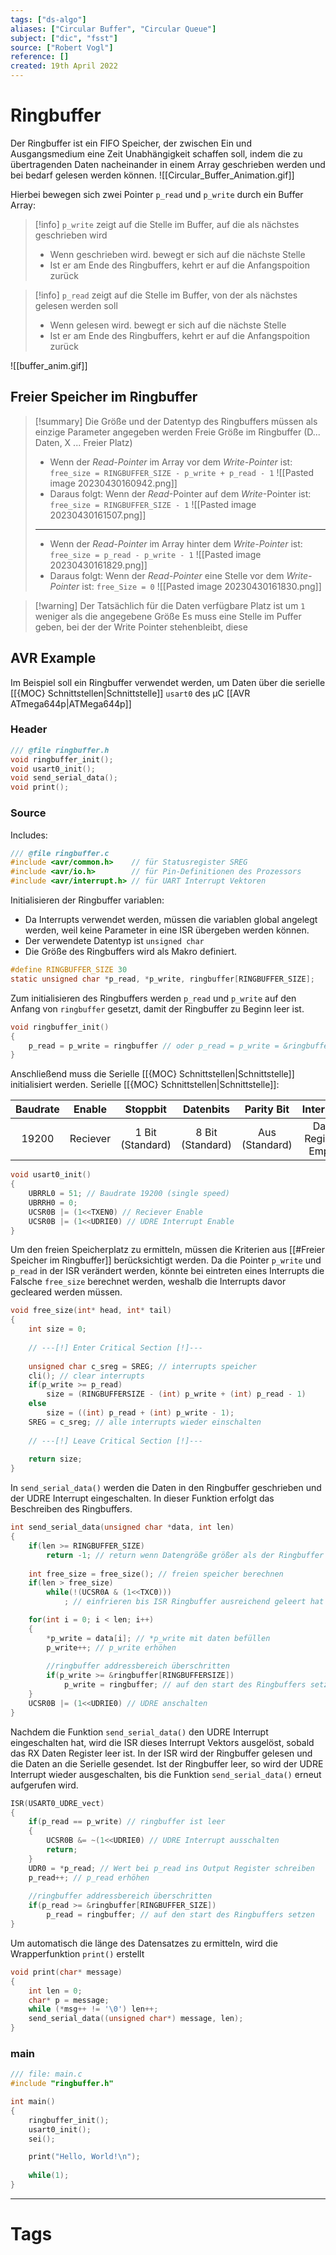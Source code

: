 ```yaml
---
tags: ["ds-algo"]
aliases: ["Circular Buffer", "Circular Queue"]
subject: ["dic", "fsst"]
source: ["Robert Vogl"]
reference: []
created: 19th April 2022
---
```


# Ringbuffer
Der Ringbuffer ist ein FIFO Speicher, der zwischen Ein und Ausgangsmedium eine Zeit Unabhängigkeit schaffen soll,
indem die zu übertragenden Daten nacheinander in einem Array geschrieben werden und bei bedarf gelesen werden können.
![[Circular_Buffer_Animation.gif]]

Hierbei bewegen sich zwei Pointer `p_read` und `p_write` durch ein Buffer Array:

> [!info] `p_write` zeigt auf die Stelle im Buffer, auf die als nächstes geschrieben wird
> - Wenn geschrieben wird. bewegt er sich auf die nächste Stelle
> - Ist er am Ende des Ringbuffers, kehrt er auf die Anfangspoition zurück

> [!info] `p_read` zeigt auf die Stelle im Buffer, von der als nächstes gelesen werden soll
> - Wenn gelesen wird. bewegt er sich auf die nächste Stelle
> - Ist er am Ende des Ringbuffers, kehrt er auf die Anfangspoition zurück


![[buffer_anim.gif]]

## Freier Speicher im Ringbuffer

> [!summary] Die Größe und der Datentyp des Ringbuffers müssen als einzige Parameter angegeben werden
> Freie Größe im Ringbuffer (D... Daten, X ... Freier Platz)
> - Wenn der *Read-Pointer* im Array vor dem *Write-Pointer* ist: `free_size = RINGBUFFER_SIZE - p_write + p_read - 1` 
> ![[Pasted image 20230430160942.png]]
> - Daraus folgt:  Wenn der *Read*-Pointer auf dem *Write*-Pointer ist: `free_size = RINGBUFFER_SIZE - 1`
> ![[Pasted image 20230430161507.png]]
> ---
> - Wenn der *Read-Pointer* im Array hinter dem *Write-Pointer* ist: `free_size = p_read - p_write - 1` 
> ![[Pasted image 20230430161829.png]]
> - Daraus folgt: Wenn der *Read-Pointer* eine Stelle vor dem *Write-Pointer* ist: `free_Size = 0` 
> ![[Pasted image 20230430161830.png]]

> [!warning] Der Tatsächlich für die Daten verfügbare Platz ist um `1` weniger als die angegebene Größe
> Es muss eine Stelle im Puffer geben, bei der der Write Pointer stehenbleibt, diese 

## AVR Example
Im Beispiel soll ein Ringbuffer verwendet werden, um Daten über die serielle [[{MOC} Schnittstellen|Schnittstelle]] `usart0` des µC [[AVR ATmega644p|ATMega644p]]
### Header
```c
/// @file ringbuffer.h
void ringbuffer_init();
void usart0_init();
void send_serial_data();
void print();
```
### Source
Includes:
```c
/// @file ringbuffer.c
#include <avr/common.h>    // für Statusregister SREG
#include <avr/io.h>        // für Pin-Definitionen des Prozessors
#include <avr/interrupt.h> // für UART Interrupt Vektoren
```
Initialisieren der Ringbuffer variablen:
- Da Interrupts verwendet werden, müssen die variablen global angelegt werden, weil keine Parameter in eine ISR übergeben werden können.
- Der verwendete Datentyp ist `unsigned char`
- Die Größe des Ringbuffers wird als Makro definiert.
```c
#define RINGBUFFER_SIZE 30
static unsigned char *p_read, *p_write, ringbuffer[RINGBUFFER_SIZE];
```
Zum initialisieren des Ringbuffers werden `p_read` und `p_write` auf den Anfang  von `ringbuffer` gesetzt, damit der Ringbuffer zu Beginn leer ist.
```c
void ringbuffer_init()
{
	p_read = p_write = ringbuffer // oder p_read = p_write = &ringbuffer[0]
}
```
Anschließend muss die Serielle [[{MOC} Schnittstellen|Schnittstelle]] initialisiert werden.
Serielle [[{MOC} Schnittstellen|Schnittstelle]]:

| Baudrate |  Enable  |       Stoppbit        |       Datenbits       |     Parity Bit      |      Interrupt      |           Mode            |
|:--------:|:--------:|:---------------------:|:---------------------:|:-------------------:|:-------------------:|:-------------------------:|
|  19200   | Reciever | 1 Bit <br> (Standard) | 8 Bit <br> (Standard) | Aus <br> (Standard) | Data Register Empty | Asynchron <br> (Standard) |

```c
void usart0_init()
{
	UBRRL0 = 51; // Baudrate 19200 (single speed)
	UBRRH0 = 0;
	UCSR0B |= (1<<TXEN0) // Reciever Enable
	UCSR0B |= (1<<UDRIE0) // UDRE Interrupt Enable
}
```

Um den freien Speicherplatz zu ermitteln, müssen die Kriterien aus [[#Freier Speicher im Ringbuffer]] berücksichtigt werden.
Da die Pointer `p_write` und `p_read` in der ISR verändert werden, könnte bei eintreten eines Interrupts die Falsche `free_size` berechnet werden, weshalb die Interrupts davor gecleared werden müssen.
```c
void free_size(int* head, int* tail)
{
	int size = 0;
	
	// ---[!] Enter Critical Section [!]---
	
	unsigned char c_sreg = SREG; // interrupts speicher
	cli(); // clear interrupts
	if(p_write >= p_read)
		size = (RINGBUFFERSIZE - (int) p_write + (int) p_read - 1)
	else
		size = ((int) p_read + (int) p_write - 1);
	SREG = c_sreg; // alle interrupts wieder einschalten
	
	// ---[!] Leave Critical Section [!]---
	
	return size;
}
```

In `send_serial_data()` werden die Daten in den Ringbuffer geschrieben und der UDRE Interrupt eingeschalten.
In dieser Funktion erfolgt das Beschreiben des Ringbuffers.
```c
int send_serial_data(unsigned char *data, int len)
{
	if(len >= RINGBUFFER_SIZE)
		return -1; // return wenn Datengröße größer als der Ringbuffer ist
		
	int free_size = free_size(); // freien speicher berechnen
	if(len > free_size)
		while(!(UCSR0A & (1<<TXC0)))
			; // einfrieren bis ISR Ringbuffer ausreichend geleert hat

	for(int i = 0; i < len; i++)
	{
		*p_write = data[i]; // *p_write mit daten befüllen
		p_write++; // p_write erhöhen
		
		//ringbuffer addressbereich überschritten
		if(p_write >= &ringbuffer[RINGBUFFERSIZE])
			p_write = ringbuffer; // auf den start des Ringbuffers setzen
	}
	UCSR0B |= (1<<UDRIE0) // UDRE anschalten
}
```

Nachdem die Funktion `send_serial_data()` den UDRE Interrupt eingeschalten hat, wird die ISR dieses Interrupt Vektors ausgelöst, sobald das RX Daten Register leer ist.
In der ISR wird der Ringbuffer gelesen und die Daten an die Serielle gesendet.
Ist der Ringbuffer leer, so wird der UDRE Interrupt wieder ausgeschalten, bis die Funktion `send_serial_data()` erneut aufgerufen wird.

```c
ISR(USART0_UDRE_vect)
{
	if(p_read == p_write) // ringbuffer ist leer
	{
		UCSR0B &= ~(1<<UDRIE0) // UDRE Interrupt ausschalten
		return;
	}
	UDR0 = *p_read; // Wert bei p_read ins Output Register schreiben
	p_read++; // p_read erhöhen
	
	//ringbuffer addressbereich überschritten
	if(p_read >= &ringbuffer[RINGBUFFER_SIZE]) 
		p_read = ringbuffer; // auf den start des Ringbuffers setzen
}
```

Um automatisch die länge des Datensatzes zu ermitteln, wird die Wrapperfunktion `print()` erstellt
```c
void print(char* message)
{
	int len = 0;
	char* p = message;
	while (*msg++ != '\0') len++;
	send_serial_data((unsigned char*) message, len);
}
```

### main

```c
/// file: main.c
#include "ringbuffer.h"

int main()
{
	ringbuffer_init();
	usart0_init();
	sei();

	print("Hello, World!\n");
	
	while(1);
}

```

---
# Tags